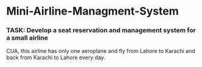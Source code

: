 # Mini-Airline-Managment-System
### TASK: Develop a seat reservation and management system for a small airline 
CUA, this airline has only one aeroplane and fly from Lahore to Karachi and 
back from Karachi to Lahore every day.

